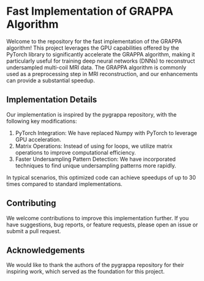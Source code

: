 # Fast Implementation of GRAPPA Algorithm
Welcome to the repository for the fast implementation of the GRAPPA algorithm!
This project leverages the GPU capabilities offered by the PyTorch library to significantly accelerate the GRAPPA algorithm,
making it particularly useful for training deep neural networks (DNNs) to reconstruct undersampled multi-coil MRI data.
The GRAPPA algorithm is commonly used as a preprocessing step in MRI reconstruction, and our enhancements can provide a substantial speedup.

## Implementation Details
Our implementation is inspired by the pygrappa repository, with the following key modifications:
1. PyTorch Integration: We have replaced Numpy with PyTorch to leverage GPU acceleration.
2. Matrix Operations: Instead of using for loops, we utilize matrix operations to improve computational efficiency.
3. Faster Undersampling Pattern Detection: We have incorporated techniques to find unique undersampling patterns more rapidly.

In typical scenarios, this optimized code can achieve speedups of up to 30 times compared to standard implementations.

## Contributing
We welcome contributions to improve this implementation further. If you have suggestions, bug reports, or feature requests, please open an issue or submit a pull request.

## Acknowledgements
We would like to thank the authors of the pygrappa repository for their inspiring work, which served as the foundation for this project.
